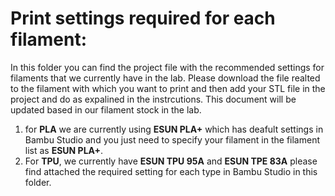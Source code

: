 # Print settings required for each filament:

In this folder you can find the project file with the recommended settings for filaments that we currently have in the lab. Please download the file realted to the filament with which you want to print and then add your STL file in the project and do as expalined in the instrcutions. This document will be updated based in our filament stock in the lab.
1. for **PLA** we are currently using **ESUN PLA+** which has deafult settings in Bambu Studio and you just need to specify your filament in the filament list as **ESUN PLA+**.
2. For **TPU**, we currently have **ESUN TPU 95A** and **ESUN TPE 83A** please find attached the required setting for each type in Bambu Studio in this folder.
   
